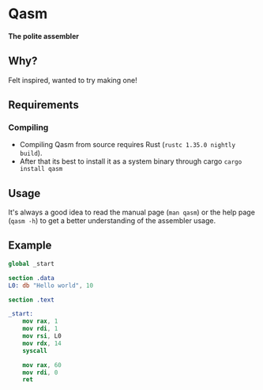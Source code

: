 # Qasm
#### The polite assembler

## Why?

Felt inspired, wanted to try making one!

## Requirements

### Compiling

 - Compiling Qasm from source requires Rust (`rustc 1.35.0 nightly build`).
 - After that its best to install it as a system binary through cargo `cargo install qasm`

## Usage

It's always a good idea to read the manual page (`man qasm`) or the help page (`qasm -h`) to get a better understanding of the assembler usage.

## Example

```nasm
global _start

section .data
L0: db "Hello world", 10

section .text

_start:
	mov rax, 1
	mov rdi, 1
	mov rsi, L0
	mov rdx, 14
	syscall

    mov rax, 60
    mov rdi, 0
    ret
```

